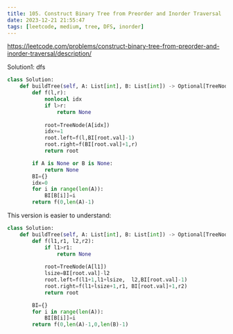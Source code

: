 ```yaml
---
title: 105. Construct Binary Tree from Preorder and Inorder Traversal
date: 2023-12-21 21:55:47
tags: [leetcode, medium, tree, DFS, inorder]
---
```




https://leetcode.com/problems/construct-binary-tree-from-preorder-and-inorder-traversal/description/



Solution1: dfs

```python
class Solution:
    def buildTree(self, A: List[int], B: List[int]) -> Optional[TreeNode]:
        def f(l,r):
            nonlocal idx
            if l>r:
                return None
            
            root=TreeNode(A[idx])
            idx+=1
            root.left=f(l,BI[root.val]-1)
            root.right=f(BI[root.val]+1,r)
            return root

        if A is None or B is None:
            return None
        BI={}
        idx=0
        for i in range(len(A)):
            BI[B[i]]=i
        return f(0,len(A)-1)
```

This version is easier to understand:

```python
class Solution:
    def buildTree(self, A: List[int], B: List[int]) -> Optional[TreeNode]:
        def f(l1,r1, l2,r2):
            if l1>r1:
                return None
            
            root=TreeNode(A[l1])
            lsize=BI[root.val]-l2
            root.left=f(l1+1,l1+lsize,  l2,BI[root.val]-1)
            root.right=f(l1+lsize+1,r1, BI[root.val]+1,r2)
            return root

        BI={}
        for i in range(len(A)):
            BI[B[i]]=i
        return f(0,len(A)-1,0,len(B)-1)
```

